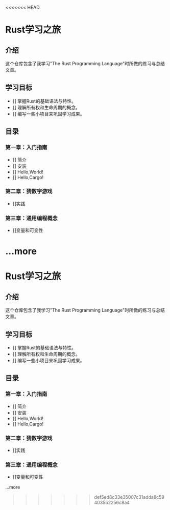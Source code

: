 <<<<<<< HEAD
# Rust学习之旅

## 介绍

这个仓库包含了我学习"The Rust Programming Language"时所做的练习与总结文章。

## 学习目标

- [] 掌握Rust的基础语法与特性。
- [] 理解所有权和生命周期的概念。
- [] 编写一些小项目来巩固学习成果。

## 目录

### 第一章：入门指南

- [] 简介
- [] 安装
- [] Hello,World!
- [] Hello,Cargo!

### 第二章：猜数字游戏

- []实践

### 第三章：通用编程概念

- []变量和可变性

...more
=======
# Rust学习之旅

## 介绍

这个仓库包含了我学习"The Rust Programming Language"时所做的练习与总结文章。

## 学习目标

- [] 掌握Rust的基础语法与特性。
- [] 理解所有权和生命周期的概念。
- [] 编写一些小项目来巩固学习成果。

## 目录

### 第一章：入门指南

- [] 简介
- [] 安装
- [] Hello,World!
- [] Hello,Cargo!

### 第二章：猜数字游戏

- []实践

### 第三章：通用编程概念

- []变量和可变性

...more
>>>>>>> def5ed8c33e35007c31adda8c594035b2256c8a4
